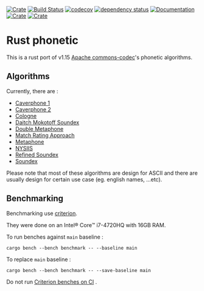 [![Crate](https://img.shields.io/crates/v/rphonetic.svg)](https://crates.io/crates/rphonetic)
[![Build Status](https://github.com/Dalvany/rphonetic/actions/workflows/rust.yml/badge.svg)](https://github.com/Dalvany/rphonetic/actions/workflows/rust.yml)
[![codecov](https://codecov.io/gh/Dalvany/rphonetic/branch/main/graph/badge.svg)](https://codecov.io/gh/Dalvany/rphonetic)
[![dependency status](https://deps.rs/repo/github/Dalvany/rphonetic/status.svg)](https://deps.rs/repo/github/Dalvany/rphonetic)
[![Documentation](https://docs.rs/rphonetic/badge.svg)](https://docs.rs/rphonetic/)
[![Crate](https://img.shields.io/crates/d/rphonetic.svg)](https://crates.io/crates/rphonetic)
[![Crate](https://img.shields.io/crates/l/rphonetic.svg)](https://crates.io/crates/rphonetic)

# Rust phonetic

This is a rust port of v1.15 [Apache commons-codec](https://commons.apache.org/proper/commons-codec/)'s phonetic
algorithms.

## Algorithms

Currently, there are :

* [Caverphone 1](https://en.wikipedia.org/wiki/Caverphone)
* [Caverphone 2](https://en.wikipedia.org/wiki/Caverphone)
* [Cologne](https://en.wikipedia.org/wiki/Cologne_phonetics)
* [Daitch Mokotoff Soundex](https://en.wikipedia.org/wiki/Daitch%E2%80%93Mokotoff_Soundex)
* [Double Metaphone](https://en.wikipedia.org/wiki/Metaphone#Double_Metaphone)
* [Match Rating Approach](https://en.wikipedia.org/wiki/Match_rating_approach)
* [Metaphone](https://en.wikipedia.org/wiki/Metaphone)
* [NYSIIS](https://en.wikipedia.org/wiki/New_York_State_Identification_and_Intelligence_System)
* [Refined Soundex](https://en.wikipedia.org/wiki/Soundex)
* [Soundex](https://en.wikipedia.org/wiki/Soundex)

Please note that most of these algorithms are design for ASCII and there are usually design for certain use case (eg.
english names, ...etc).

## Benchmarking

Benchmarking use [criterion](https://bheisler.github.io/criterion.rs/book/criterion_rs.html).

They were done on an Intel® Core™ i7-4720HQ with 16GB RAM.

To run benches against `main` baseline :

```shell
cargo bench --bench benchmark -- --baseline main
```

To replace `main` baseline :

```shell
cargo bench --bench benchmark -- --save-baseline main
```

Do not
run [Criterion benches on CI](https://bheisler.github.io/criterion.rs/book/faq.html#how-should-i-run-criterionrs-benchmarks-in-a-ci-pipeline)
.


